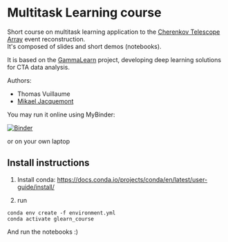 # Multitask Learning course

Short course on multitask learning application to the [Cherenkov Telescope Array](https://www.cta-observatory.org/) event reconstruction.     
It's composed of slides and short demos (notebooks).

It is based on the [GammaLearn](https://gitlab.lapp.in2p3.fr/GammaLearn) project, developing deep learning solutions for CTA data analysis.


Authors:
- Thomas Vuillaume
- [Mikael Jacquemont](https://github.com/mikael10j)


You may run it online using MyBinder:

[![Binder](https://mybinder.org/badge_logo.svg)](https://mybinder.org/v2/gh/vuillaut/cta_mtl_course.git/HEAD)


or on your own laptop

## Install instructions


1. Install conda:
https://docs.conda.io/projects/conda/en/latest/user-guide/install/

2. run
```
conda env create -f environment.yml
conda activate glearn_course
```

And run the notebooks :)

